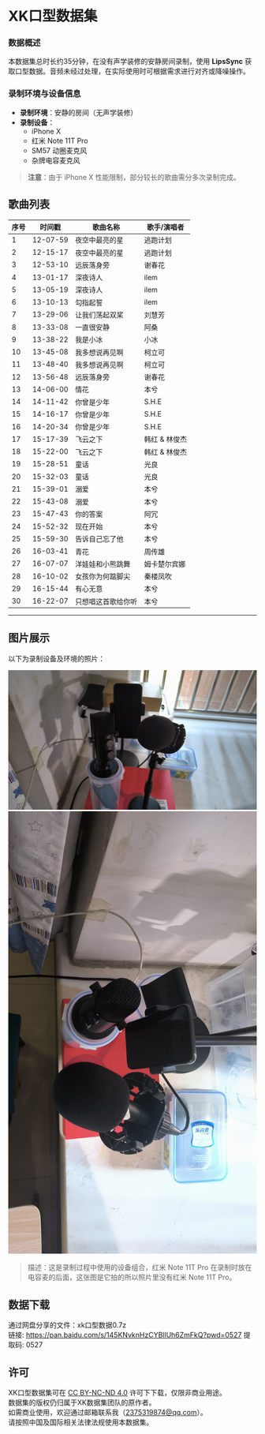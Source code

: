 # XK口型数据集

### 数据概述
本数据集总时长约35分钟，在没有声学装修的安静房间录制，使用 **LipsSync** 获取口型数据。音频未经过处理，在实际使用时可根据需求进行对齐或降噪操作。

### 录制环境与设备信息
- **录制环境**：安静的房间（无声学装修）
- **录制设备**：
  - iPhone X
  - 红米 Note 11T Pro
  - SM57 动圈麦克风
  - 杂牌电容麦克风

> **注意**：由于 iPhone X 性能限制，部分较长的歌曲需分多次录制完成。

## 歌曲列表

| 序号 | 时间戳       | 歌曲名称               | 歌手/演唱者        |
|------|--------------|------------------------|--------------------|
| 1    | 12-07-59     | 夜空中最亮的星         | 逃跑计划           |
| 2    | 12-15-17     | 夜空中最亮的星         | 逃跑计划           |
| 3    | 12-53-10     | 远辰落身旁             | 谢春花             |
| 4    | 13-01-17     | 深夜诗人               | ilem              |
| 5    | 13-05-19     | 深夜诗人               | ilem              |
| 6    | 13-10-13     | 勾指起誓               | ilem              |
| 7    | 13-29-06     | 让我们荡起双桨         | 刘慧芳             |
| 8    | 13-33-08     | 一直很安静             | 阿桑               |
| 9    | 13-38-22     | 我是小冰               | 小冰               |
| 10   | 13-45-08     | 我多想说再见啊         | 柯立可             |
| 11   | 13-48-40     | 我多想说再见啊         | 柯立可             |
| 12   | 13-56-48     | 远辰落身旁             | 谢春花             |
| 13   | 14-06-00     | 情花                   | 本兮               |
| 14   | 14-11-42     | 你曾是少年             | S.H.E              |
| 15   | 14-16-17     | 你曾是少年             | S.H.E              |
| 16   | 14-20-34     | 你曾是少年             | S.H.E              |
| 17   | 15-17-39     | 飞云之下               | 韩红 & 林俊杰      |
| 18   | 15-22-00     | 飞云之下               | 韩红 & 林俊杰      |
| 19   | 15-28-51     | 童话                   | 光良               |
| 20   | 15-32-03     | 童话                   | 光良               |
| 21   | 15-39-01     | 溺爱                   | 本兮               |
| 22   | 15-43-08     | 溺爱                   | 本兮               |
| 23   | 15-47-43     | 你的答案               | 阿冗               |
| 24   | 15-52-32     | 现在开始               | 本兮               |
| 25   | 15-59-30     | 告诉自己忘了他         | 本兮               |
| 26   | 16-03-41     | 青花                   | 周传雄             |
| 27   | 16-07-07     | 洋娃娃和小熊跳舞       | 姆卡楚尔宾娜       |
| 28   | 16-10-02     | 女孩你为何踮脚尖       | 秦楼凤吹           |
| 29   | 16-15-44     | 有心无意              | 本兮               |
| 30   | 16-22-07     | 只想唱这首歌给你听     | 本兮               |

---

## 图片展示

以下为录制设备及环境的照片：

![图片1：录制设备正视图](正视图.jpg)
![图片2：录制设备俯视图](俯视图.jpg)
> 描述：这是录制过程中使用的设备组合，红米 Note 11T Pro 在录制时放在电容麦的后面，这张图是它拍的所以照片里没有红米 Note 11T Pro。

## 数据下载
通过网盘分享的文件：xk口型数据0.7z  
链接: https://pan.baidu.com/s/145KNvknHzCYBllUh6ZmFkQ?pwd=0527 提取码: 0527   

## 许可
XK口型数据集可在 [CC BY-NC-ND 4.0](https://creativecommons.org/licenses/by-nc-nd/4.0/legalcode?spm=5176.28103460.0.0.297c5d274sJF0o)  许可下下载，仅限非商业用途。  
数据集的版权仍归属于XK数据集团队的原作者。  
如需商业使用，欢迎通过邮箱联系我（2375319874@qq.com）。  
请按照中国及国际相关法律法规使用本数据集。  
